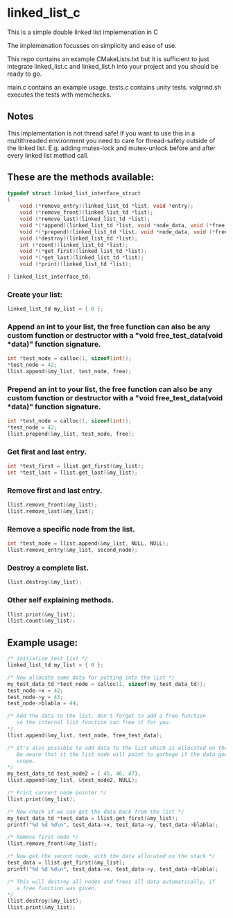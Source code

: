 # linked_list_c
This is a simple double linked list implemenation in C

The implemenation focusses on simplicity and ease of use.

This repo contains an example CMakeLists.txt but it is sufficient to just integrate linked_list.c and linked_list.h into
your project and you should be ready to go.

main.c contains an example usage.
tests.c contains unity tests.
valgrind.sh executes the tests with memchecks.

## Notes
This implementation is not thread safe! If you want to use this in a multithreaded environment you need to care for thread-safety outside of
the linked list. E.g. adding mutex-lock and mutex-unlock before and after every linked list method call.

## These are the methods available:

```C
typedef struct linked_list_interface_struct
{
    void (*remove_entry)(linked_list_td *list, void *entry);
    void (*remove_front)(linked_list_td *list);
    void (*remove_last)(linked_list_td *list);
    void *(*append)(linked_list_td *list, void *node_data, void (*free_func)(void *data));
    void *(*prepend)(linked_list_td *list, void *node_data, void (*free_func)(void *data));
    void (*destroy)(linked_list_td *list);
    int (*count)(linked_list_td *list);
    void *(*get_first)(linked_list_td *list);
    void *(*get_last)(linked_list_td *list);
    void (*print)(linked_list_td *list);

} linked_list_interface_td;
```


### Create your list:
```C
linked_list_td my_list = { 0 };
```

### Append an int to your list, the free function can also be any custom function or destructor with a "void free_test_data(void *data)" function signature.
```C
int *test_node = calloc(1, sizeof(int));
*test_node = 42;
llist.append(&my_list, test_node, free);
```

### Prepend an int to your list, the free function can also be any custom function or destructor with a "void free_test_data(void *data)" function signature.
```C
int *test_node = calloc(1, sizeof(int));
*test_node = 42;
llist.prepend(&my_list, test_node, free);
```

### Get first and last entry.
```C
int *test_first = llist.get_first(&my_list);
int *test_last = llist.get_last(&my_list);
```

### Remove first and last entry.
```C
llist.remove_front(&my_list);
llist.remove_last(&my_list);
```

### Remove a specific node from the list.
```C
int *test_node = llist.append(&my_list, NULL, NULL);
llist.remove_entry(&my_list, second_node);
```

### Destroy a complete list.
```C
llist.destroy(&my_list);
```

### Other self explaining methods.
```C
llist.print(&my_list);
llist.count(&my_list);
```

## Example usage:

```C
/* initialize test list */
linked_list_td my_list = { 0 };

/* Now allocate some data for putting into the list */
my_test_data_td *test_node = calloc(1, sizeof(my_test_data_td));
test_node->x = 42;
test_node->y = 43;
test_node->blabla = 44;

/* Add the data to the list, don't forget to add a free function
   so the internal list function can free it for you.
*/
llist.append(&my_list, test_node, free_test_data);

/* It's also possible to add data to the list which is allocated on the stack.
   Be aware that it the list node will point to garbage if the data goes out of
   scope.
*/
my_test_data_td test_node2 = { 45, 46, 47};
llist.append(&my_list, &test_node2, NULL);

/* Print current node pointer */
llist.print(&my_list);

/* Now check if we can get the data back from the list */
my_test_data_td *test_data = llist.get_first(&my_list);
printf("%d %d %d\n", test_data->x, test_data->y, test_data->blabla);

/* Remove first node */
llist.remove_front(&my_list);

/* Now get the secont node, with the data allocated on the stack */
test_data = llist.get_first(&my_list);
printf("%d %d %d\n", test_data->x, test_data->y, test_data->blabla);

/* This will destroy all nodes and frees all data automatically, if
   a free function was given.
*/
llist.destroy(&my_list);
llist.print(&my_list);
```

